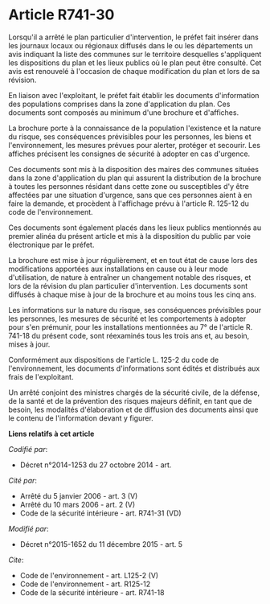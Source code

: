 # Article R741-30

Lorsqu'il a arrêté le plan particulier d'intervention, le préfet fait insérer dans les journaux locaux ou régionaux diffusés
dans le ou les départements un avis indiquant la liste des communes sur le territoire desquelles s'appliquent les
dispositions du plan et les lieux publics où le plan peut être consulté. Cet avis est renouvelé à l'occasion de chaque
modification du plan et lors de sa révision. 

En liaison avec l'exploitant, le préfet fait établir les documents d'information des populations comprises dans la zone
d'application du plan. Ces documents sont composés au minimum d'une brochure et d'affiches. 

La brochure porte à la connaissance de la population l'existence et la nature du risque, ses conséquences prévisibles pour
les personnes, les biens et l'environnement, les mesures prévues pour alerter, protéger et secourir. Les affiches précisent
les consignes de sécurité à adopter en cas d'urgence. 

Ces documents sont mis à la disposition des maires des communes situées dans la zone d'application du plan qui assurent la
distribution de la brochure à toutes les personnes résidant dans cette zone ou susceptibles d'y être affectées par une
situation d'urgence, sans que ces personnes aient à en faire la demande, et procèdent à l'affichage prévu à l'article R.
125-12 du code de l'environnement. 

Ces documents sont également placés dans les lieux publics mentionnés au premier alinéa du présent article et mis à la
disposition du public par voie électronique par le préfet. 

La brochure est mise à jour régulièrement, et en tout état de cause lors des modifications apportées aux installations en
cause ou à leur mode d'utilisation, de nature à entraîner un changement notable des risques, et lors de la révision du plan
particulier d'intervention. Les documents sont diffusés à chaque mise à jour de la brochure et au moins tous les cinq ans. 

Les informations sur la nature du risque, ses conséquences prévisibles pour les personnes, les mesures de sécurité et les
comportements à adopter pour s'en prémunir, pour les installations mentionnées au 7° de l'article R. 741-18 du présent code,
sont réexaminés tous les trois ans et, au besoin, mises à jour. 

Conformément aux dispositions de l'article L. 125-2 du code de l'environnement, les documents d'informations sont édités et
distribués aux frais de l'exploitant. 

Un arrêté conjoint des ministres chargés de la sécurité civile, de la défense, de la santé et de la prévention des risques
majeurs définit, en tant que de besoin, les modalités d'élaboration et de diffusion des documents ainsi que le contenu de
l'information devant y figurer.

**Liens relatifs à cet article**

_Codifié par_:

  - Décret n°2014-1253 du 27 octobre 2014 - art.

_Cité par_:

  - Arrêté du 5 janvier 2006 - art. 3 (V)
  - Arrêté du 10 mars 2006 - art. 2 (V)
  - Code de la sécurité intérieure - art. R741-31 (VD)

_Modifié par_:

  - Décret n°2015-1652 du 11 décembre 2015 - art. 5

_Cite_:

  - Code de l'environnement - art. L125-2 (V)
  - Code de l'environnement - art. R125-12
  - Code de la sécurité intérieure - art. R741-18
